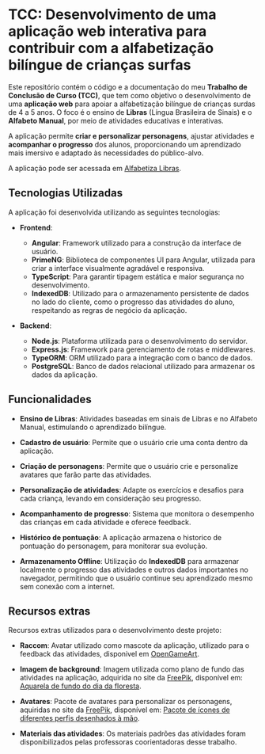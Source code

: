 # TCC: Desenvolvimento de uma aplicação web interativa para contribuir com a alfabetização bilíngue de crianças surfas

Este repositório contém o código e a documentação do meu **Trabalho de Conclusão de Curso (TCC)**, que tem como objetivo o desenvolvimento de uma **aplicação web** para apoiar a alfabetização bilíngue de crianças surdas de 4 a 5 anos. O foco é o ensino de **Libras** (Língua Brasileira de Sinais) e o **Alfabeto Manual**, por meio de atividades educativas e interativas.

A aplicação permite **criar e personalizar personagens**, ajustar atividades e **acompanhar o progresso** dos alunos, proporcionando um aprendizado mais imersivo e adaptado às necessidades do público-alvo.

A aplicação pode ser acessada em [Alfabetiza Libras](https://libras.luizsv.com.br/).

## Tecnologias Utilizadas

A aplicação foi desenvolvida utilizando as seguintes tecnologias:

- **Frontend**:

  - **Angular**: Framework utilizado para a construção da interface de usuário.
  - **PrimeNG**: Biblioteca de componentes UI para Angular, utilizada para criar a interface visualmente agradável e responsiva.
  - **TypeScript**: Para garantir tipagem estática e maior segurança no desenvolvimento.
  - **IndexedDB**: Utilizado para o armazenamento persistente de dados no lado do cliente, como o progresso das atividades do aluno, respeitando as regras de negócio da aplicação.

- **Backend**:
  - **Node.js**: Plataforma utilizada para o desenvolvimento do servidor.
  - **Express.js**: Framework para gerenciamento de rotas e middlewares.
  - **TypeORM**: ORM utilizado para a integração com o banco de dados.
  - **PostgreSQL**: Banco de dados relacional utilizado para armazenar os dados da aplicação.

## Funcionalidades

- **Ensino de Libras**: Atividades baseadas em sinais de Libras e no Alfabeto Manual, estimulando o aprendizado bilíngue.

- **Cadastro de usuário**: Permite que o usuário crie uma conta dentro da aplicação.
- **Criação de personagens**: Permite que o usuário crie e personalize avatares que farão parte das atividades.
- **Personalização de atividades**: Adapte os exercícios e desafios para cada criança, levando em consideração seu progresso.
- **Acompanhamento de progresso**: Sistema que monitora o desempenho das crianças em cada atividade e oferece feedback.
- **Histórico de pontuação**: A aplicação armazena o historico de pontuação do personagem, para monitorar sua evolução.
- **Armazenamento Offline**: Utilização do **IndexedDB** para armazenar localmente o progresso das atividades e outros dados importantes no navegador, permitindo que o usuário continue seu aprendizado mesmo sem conexão com a internet.

## Recursos extras

Recursos extras utilizados para o desenvolvimento deste projeto:

- **Raccom**: Avatar utilizado como mascote da aplicação, utilizado para o feedback das atividades, disponivel em [OpenGameArt](https://opengameart.org/content/cute-raccoon-2d-game-sprite-and-animations).

- **Imagem de background**: Imagem utilizada como plano de fundo das atividades na aplicação, adquirida no site da [FreePik](www.freepik.com), disponível em: [Aquarela de fundo do dia da floresta](https://br.freepik.com/vetores-gratis/aquarela-de-fundo-do-dia-da-floresta_138739587.htm#fromView=search&page=1&position=20&uuid=cd82c59b-3ec6-4464-90f1-c771dcbd8298&new_detail=true&query=wallpaper+infantil+4k).

- **Avatares**: Pacote de avatares para personalizar os personagens, aquiridas no site da [FreePik](www.freepik.com), disponível em: [Pacote de ícones de diferentes perfis desenhados à mão](https://br.freepik.com/vetores-gratis/pacote-de-icones-de-diferentes-perfis-desenhados-a-mao_17863151.htm#fromView=search&page=1&position=2&uuid=d9c6e8e0-958e-48a0-a0f4-643e13b5d088&new_detail=true&query=avatar+infantil).

- **Materiais das atividades**: Os materiais padrões das atividades foram disponibilizados pelas professoras coorientadoras desse trabalho.

